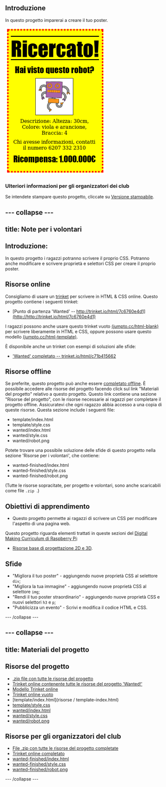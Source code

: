 ## Introduzione

In questo progetto imparerai a creare il tuo poster.

![schermata](images/wanted-final.png)

### Ulteriori informazioni per gli organizzatori dei club

Se intendete stampare questo progetto, cliccate su [Versione stampabile](https://projects.raspberrypi.org/it-IT/projects/wanted/print).

--- collapse ---
---
title: Note per i volontari
---

## Introduzione:

In questo progetto i ragazzi potranno scrivere il proprio CSS. Potranno anche modificare e scrivere proprietà e selettori CSS per creare il proprio poster.

## Risorse online

Consigliamo di usare un [trinket](https://trinket.io/) per scrivere in HTML & CSS online. Questo progetto contiene i seguenti trinket:

* [Punto di partenza 'Wanted' -- http://trinket.io/html/7c6760e4d1](http://http://trinket.io/html/7c6760e4d1)

I ragazzi possono anche usare questo trinket vuoto [(jumpto.cc/html-blank)](http://jumpto.cc/html-blank) per scrivere liberamente in HTML e CSS, oppure possono usare questo modello [(jumpto.cc/html-template)](http://jumpto.cc/html-template).

È disponibile anche un trinket con esempi di soluzioni alle sfide:

* ['Wanted' completato -- trinket.io/html/c71b415662](https://trinket.io/html/c71b415662)

## Risorse offline

Se preferite, questo progetto può anche essere [completato offline](https://www.codeclubprojects.org/en-GB/resources/webdev-working-offline/). È possibile accedere alle risorse del progetto facendo click sul link "Materiali del progetto" relativo a questo progetto. Questo link contiene una sezione "Risorse del progetto", con le risorse necessarie ai ragazzi per completare il progetto offline. Assicuratevi che ogni ragazzo abbia accesso a una copia di queste risorse. Questa sezione include i seguenti file:

* template/index.html
* template/style.css
* wanted/index.html
* wanted/style.css
* wanted/robot.png

Potete trovare una possibile soluzione delle sfide di questo progetto nella sezione 'Risorse per i volontari', che contiene:

* wanted-finished/index.html
* wanted-finished/style.css
* wanted-finished/robot.png

(Tutte le risorse sopracitate, per progetto e volontari, sono anche scaricabili come file `.zip `.)

## Obiettivi di apprendimento

* Questo progetto permette ai ragazzi di scrivere un CSS per modificare l'aspetto di una pagina web.

Questo progetto riguarda elementi trattati in queste sezioni del [Digital Making Curriculum di Raspberry Pi](http://rpf.io/curriculum):

* [Risorse base di progettazione 2D e 3D](https://www.raspberrypi.org/curriculum/design/creator).

## Sfide

* "Migliora il tuo poster" - aggiungendo nuove proprietà CSS al selettore `div`;
* "Migliora la tua immagine" - aggiungendo nuove proprietà CSS al selettore `img`;
* "Rendi il tuo poster straordinario" - aggiungendo nuove proprietà CSS e nuovi selettori `h3` e `p`;
* "Pubblicizza un evento" - Scrivi e modifica il codice HTML e CSS.

--- /collapse ---

--- collapse ---
---
title: Materiali del progetto
---

## Risorse del progetto

* [.zip file con tutte le risorse del progetto](resources/wanted-project-resources.zip)
* [Trinket online contenente tutte le risorse del progetto 'Wanted!'](http://trinket.io/html/7c6760e4d1)
* [Modello Trinket online](http://jumpto.cc/trinket-template)
* [Trinket online vuoto](http://jumpto.cc/trinket-blank)
* [template/index.html](risorse / template-index.html)
* [template/style.css](resources/template-style.css)
* [wanted/index.html](resources/wanted-index.html)
* [wanted/style.css](resources/wanted-style.css)
* [wanted/robot.png](resources/wanted-robot.png)

## Risorse per gli organizzatori del club

* [File .zip con tutte le risorse del progetto completate](resources/wanted-volunteer-resources.zip)
* [Trinket online completato](https://trinket.io/html/c71b415662)
* [wanted-finished/index.html](resources/wanted-finished-index.html)
* [wanted-finished/style.css](resources/wanted-finished-style.css)
* [wanted-finished/robot.png](resources/twanted-finished-robot.png)

--- /collapse ---